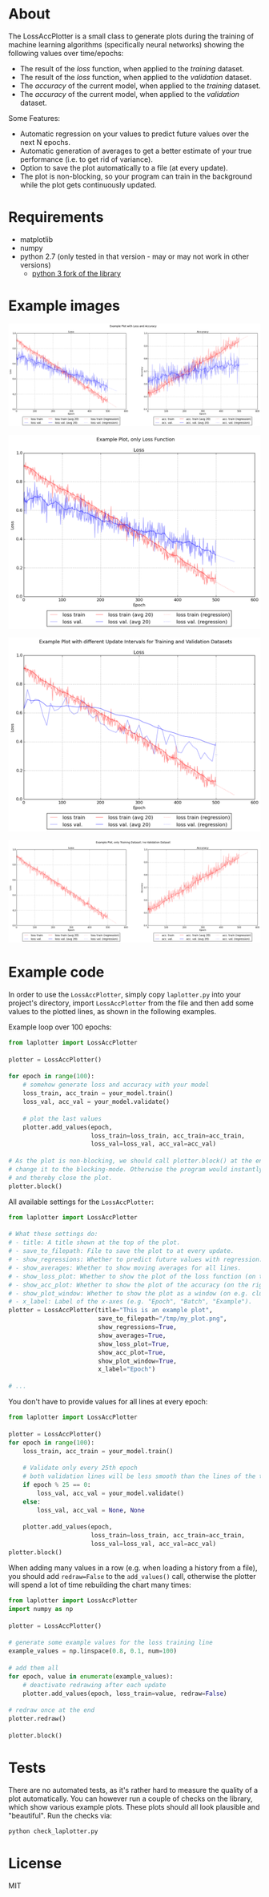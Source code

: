 # About

The LossAccPlotter is a small class to generate plots during the training of machine learning algorithms (specifically neural networks) showing the following values over time/epochs:
* The result of the _loss_ function, when applied to the _training_ dataset.
* The result of the _loss_ function, when applied to the _validation_ dataset.
* The _accuracy_ of the current model, when applied to the _training_ dataset.
* The _accuracy_ of the current model, when applied to the _validation_ dataset.

Some Features:
* Automatic regression on your values to predict future values over the next N epochs.
* Automatic generation of averages to get a better estimate of your true performance (i.e. to get rid of variance).
* Option to save the plot automatically to a file (at every update).
* The plot is non-blocking, so your program can train in the background while the plot gets continuously updated.

# Requirements

* matplotlib
* numpy
* python 2.7 (only tested in that version - may or may not work in other versions)
    * [python 3 fork of the library](https://github.com/JamesLuoau/LossAccPlotter)

# Example images

![Example plot with loss and accuracy](images/example_plot.png?raw=true "Example plot with loss and accuracy")

![Example plot, only loss function](images/example_plot_loss.png?raw=true "Example plot, only loss function")

![Example plot, different update intervals](images/example_plot_update_intervals.png?raw=true "Example plot, different update intervals")

![Example plot, only training set results](images/example_plot_only_training.png?raw=true "Example plot, only training set results")

# Example code

In order to use the `LossAccPlotter`, simply copy `laplotter.py` into your project's directory, import `LossAccPlotter` from the file and then add some values to the plotted lines, as shown in the following examples.

Example loop over 100 epochs:

```python
from laplotter import LossAccPlotter

plotter = LossAccPlotter()

for epoch in range(100):
    # somehow generate loss and accuracy with your model
    loss_train, acc_train = your_model.train()
    loss_val, acc_val = your_model.validate()
    
    # plot the last values
    plotter.add_values(epoch,
                       loss_train=loss_train, acc_train=acc_train,
                       loss_val=loss_val, acc_val=acc_val)

# As the plot is non-blocking, we should call plotter.block() at the end, to
# change it to the blocking-mode. Otherwise the program would instantly end
# and thereby close the plot.
plotter.block()
```

All available settings for the `LossAccPlotter`:

```python
from laplotter import LossAccPlotter

# What these settings do:
# - title: A title shown at the top of the plot.
# - save_to_filepath: File to save the plot to at every update.
# - show_regressions: Whether to predict future values with regression.
# - show_averages: Whether to show moving averages for all lines.
# - show_loss_plot: Whether to show the plot of the loss function (on the left).
# - show_acc_plot: Whether to show the plot of the accuracy (on the right).
# - show_plot_window: Whether to show the plot as a window (on e.g. clusters you might want to deactivate that and only save to a file).
# - x_label: Label of the x-axes (e.g. "Epoch", "Batch", "Example").
plotter = LossAccPlotter(title="This is an example plot",
                         save_to_filepath="/tmp/my_plot.png",
                         show_regressions=True,
                         show_averages=True,
                         show_loss_plot=True,
                         show_acc_plot=True,
                         show_plot_window=True,
                         x_label="Epoch")

# ...
```

You don't have to provide values for all lines at every epoch:

```python
from laplotter import LossAccPlotter

plotter = LossAccPlotter()
for epoch in range(100):
    loss_train, acc_train = your_model.train()

    # Validate only every 25th epoch
    # both validation lines will be less smooth than the lines of the training dataset
    if epoch % 25 == 0:
        loss_val, acc_val = your_model.validate()
    else:
        loss_val, acc_val = None, None

    plotter.add_values(epoch,
                       loss_train=loss_train, acc_train=acc_train,
                       loss_val=loss_val, acc_val=acc_val)
plotter.block()
```


When adding many values in a row (e.g. when loading a history from a file), you should add `redraw=False` to the `add_values()` call, otherwise the plotter will spend a lot of time rebuilding the chart many times:

```python
from laplotter import LossAccPlotter
import numpy as np

plotter = LossAccPlotter()

# generate some example values for the loss training line
example_values = np.linspace(0.8, 0.1, num=100)

# add them all
for epoch, value in enumerate(example_values):
    # deactivate redrawing after each update
    plotter.add_values(epoch, loss_train=value, redraw=False)

# redraw once at the end
plotter.redraw()

plotter.block()
```


# Tests

There are no automated tests, as it's rather hard to measure the quality of a plot automatically.
You can however run a couple of checks on the library, which show various example plots.
These plots should all look plausible and "beautiful".
Run the checks via:

```python
python check_laplotter.py
```

# License

MIT
